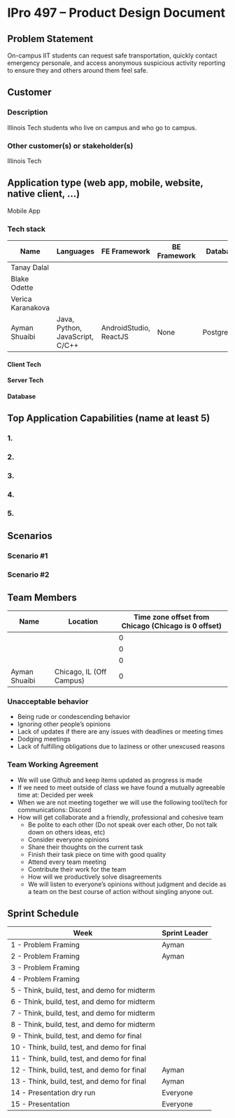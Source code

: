 
# IPro 497 – Product Design Document

## Problem Statement

On-campus IIT students can request safe transportation, quickly contact emergency personale, and access anonymous suspicious activity reporting to ensure they and others around them feel safe.

## Customer

### Description
Illinois Tech students who live on campus and who go to campus.

### Other customer(s) or stakeholder(s)
Illinois Tech
 
## Application type (web app, mobile, website, native client, …)
Mobile App

### Tech stack

| **Name** | **Languages** | **FE Framework** | **BE Framework** | **Database** |
| --- | --- | --- | --- | --- |
| Tanay Dalal |  |  | |  |
| Blake Odette | | |  |  |
| Verica Karanakova |  | |  |  |
| Ayman Shuaibi | Java, Python, JavaScript, C/C++ | AndroidStudio, ReactJS | None | PostgreSQL |

#### Client Tech 

#### Server Tech

#### Database

## Top Application Capabilities (name at least 5)

### 1. 

### 2. 

### 3. 

### 4. 

### 5. 


## Scenarios

### Scenario #1

### Scenario #2


## Team Members
| **Name** | **Location** | **Time zone offset from Chicago (Chicago is 0 offset)** |
| --- | --- | --- |
| | | 0 |
|  | | 0 |	
|  |  | 0 |	
| Ayman Shuaibi | Chicago, IL (Off Campus) | 0 |		
		
### Unacceptable behavior
- Being rude or condescending behavior
- Ignoring other people’s opinions
- Lack of updates if there are any issues with deadlines or meeting times
- Dodging meetings
- Lack of fulfilling obligations due to laziness or other unexcused reasons 

### Team Working Agreement
- We will use Github and keep items updated as progress is made
- If we need to meet outside of class we have found a mutually agreeable time at: Decided per week
- When we are not meeting together we will use the following tool/tech for communications: Discord
- How will get collaborate and a friendly, professional and cohesive team
  - Be polite to each other (Do not speak over each other, Do not talk down on others ideas, etc)
  - Consider everyone opinions
  - Share their thoughts on the current task
  - Finish their task piece on time with good quality
  - Attend every team meeting
  - Contribute their work for the team
  - How will we productively solve disagreements
  - We will listen to everyone’s opinions without judgment and decide as a team on the best course of action without singling anyone out.

## Sprint Schedule

| Week | Sprint Leader |
| --------  | ------------------- |
| 1 - Problem Framing                                 | Ayman |
| 2 - Problem Framing                                 | Ayman |
| 3 - Problem Framing                                 |  |
| 4 - Problem Framing                                 |  |
| 5 - Think, build, test, and demo for midterm        | |
| 6 - Think, build, test, and demo for midterm        |  |
| 7 - Think, build, test, and demo for midterm        |  |
| 8 - Think, build, test, and demo for midterm        |  |
| 9 - Think, build, test, and demo for final          |  |
| 10 - Think, build, test, and demo for final	      |    |
| 11 - Think, build, test, and demo for final         |   |
| 12 - Think, build, test, and demo for final         | Ayman |
| 13 - Think, build, test, and demo for final         | Ayman |
| 14 - Presentation dry run                           | Everyone |
| 15 - Presentation                                   | Everyone |
